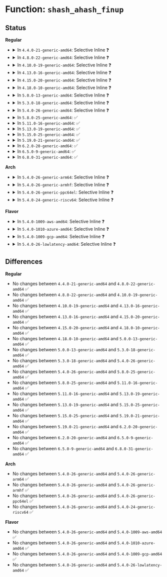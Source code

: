 # Function: <code>shash_ahash_finup</code>

## Status
<b>Regular</b>
<ul>
<li>
<details>
<summary>In <code>4.4.0-21-generic-amd64</code>: Selective Inline ❓</summary>

```c
int shash_ahash_finup(struct ahash_request * req, struct shash_desc * desc)
```

```json
{
  "name": "shash_ahash_finup",
  "collision_type": "Unique Global",
  "inline_type": "Selective",
  "funcs": [
    {
      "addr": 18446744071582662560,
      "name": "shash_ahash_finup",
      "external": true,
      "loc": "crypto/shash.c:243",
      "file": "crypto/shash.c",
      "inline": "not declared, inlined",
      "caller_inline": [],
      "caller_func": [
        "crypto/shash.c:shash_async_finup"
      ]
    }
  ],
  "symbols": [
    {
      "addr": 18446744071582662560,
      "name": "shash_ahash_finup",
      "section": ".text",
      "bind": "STB_GLOBAL",
      "size": 167
    }
  ]
}
```
</details>
</li>
<li>
<details>
<summary>In <code>4.8.0-22-generic-amd64</code>: Selective Inline ❓</summary>

```c
int shash_ahash_finup(struct ahash_request * req, struct shash_desc * desc)
```

```json
{
  "name": "shash_ahash_finup",
  "collision_type": "Unique Global",
  "inline_type": "Selective",
  "funcs": [
    {
      "addr": 18446744071582908000,
      "name": "shash_ahash_finup",
      "external": true,
      "loc": "crypto/shash.c:243",
      "file": "crypto/shash.c",
      "inline": "not declared, inlined",
      "caller_inline": [],
      "caller_func": [
        "crypto/shash.c:shash_async_finup"
      ]
    }
  ],
  "symbols": [
    {
      "addr": 18446744071582908000,
      "name": "shash_ahash_finup",
      "section": ".text",
      "bind": "STB_GLOBAL",
      "size": 167
    }
  ]
}
```
</details>
</li>
<li>
<details>
<summary>In <code>4.10.0-19-generic-amd64</code>: Selective Inline ❓</summary>

```c
int shash_ahash_finup(struct ahash_request * req, struct shash_desc * desc)
```

```json
{
  "name": "shash_ahash_finup",
  "collision_type": "Unique Global",
  "inline_type": "Selective",
  "funcs": [
    {
      "addr": 18446744071583007728,
      "name": "shash_ahash_finup",
      "external": true,
      "loc": "crypto/shash.c:243",
      "file": "crypto/shash.c",
      "inline": "not declared, inlined",
      "caller_inline": [],
      "caller_func": [
        "crypto/shash.c:shash_async_finup"
      ]
    }
  ],
  "symbols": [
    {
      "addr": 18446744071583007728,
      "name": "shash_ahash_finup",
      "section": ".text",
      "bind": "STB_GLOBAL",
      "size": 167
    }
  ]
}
```
</details>
</li>
<li>
<details>
<summary>In <code>4.13.0-16-generic-amd64</code>: Selective Inline ❓</summary>

```c
int shash_ahash_finup(struct ahash_request * req, struct shash_desc * desc)
```

```json
{
  "name": "shash_ahash_finup",
  "collision_type": "Unique Global",
  "inline_type": "Selective",
  "funcs": [
    {
      "addr": 18446744071583058192,
      "name": "shash_ahash_finup",
      "external": true,
      "loc": "crypto/shash.c:244",
      "file": "crypto/shash.c",
      "inline": "not declared, inlined",
      "caller_inline": [],
      "caller_func": [
        "crypto/shash.c:shash_ahash_digest",
        "crypto/shash.c:shash_async_finup"
      ]
    }
  ],
  "symbols": [
    {
      "addr": 18446744071583058192,
      "name": "shash_ahash_finup",
      "section": ".text",
      "bind": "STB_GLOBAL",
      "size": 163
    }
  ]
}
```
</details>
</li>
<li>
<details>
<summary>In <code>4.15.0-20-generic-amd64</code>: Selective Inline ❓</summary>

```c
int shash_ahash_finup(struct ahash_request * req, struct shash_desc * desc)
```

```json
{
  "name": "shash_ahash_finup",
  "collision_type": "Unique Global",
  "inline_type": "Selective",
  "funcs": [
    {
      "addr": 18446744071583224336,
      "name": "shash_ahash_finup",
      "external": true,
      "loc": "crypto/shash.c:255",
      "file": "crypto/shash.c",
      "inline": "not declared, inlined",
      "caller_inline": [],
      "caller_func": [
        "crypto/shash.c:shash_ahash_digest",
        "crypto/shash.c:shash_async_finup"
      ]
    }
  ],
  "symbols": [
    {
      "addr": 18446744071583224336,
      "name": "shash_ahash_finup",
      "section": ".text",
      "bind": "STB_GLOBAL",
      "size": 163
    }
  ]
}
```
</details>
</li>
<li>
<details>
<summary>In <code>4.18.0-10-generic-amd64</code>: Selective Inline ❓</summary>

```c
int shash_ahash_finup(struct ahash_request * req, struct shash_desc * desc)
```

```json
{
  "name": "shash_ahash_finup",
  "collision_type": "Unique Global",
  "inline_type": "Selective",
  "funcs": [
    {
      "addr": 18446744071583432304,
      "name": "shash_ahash_finup",
      "external": true,
      "loc": "crypto/shash.c:255",
      "file": "crypto/shash.c",
      "inline": "not declared, inlined",
      "caller_inline": [],
      "caller_func": [
        "crypto/shash.c:shash_ahash_digest",
        "crypto/shash.c:shash_async_finup"
      ]
    }
  ],
  "symbols": [
    {
      "addr": 18446744071583432304,
      "name": "shash_ahash_finup",
      "section": ".text",
      "bind": "STB_GLOBAL",
      "size": 163
    }
  ]
}
```
</details>
</li>
<li>
<details>
<summary>In <code>5.0.0-13-generic-amd64</code>: Selective Inline ❓</summary>

```c
int shash_ahash_finup(struct ahash_request * req, struct shash_desc * desc)
```

```json
{
  "name": "shash_ahash_finup",
  "collision_type": "Unique Global",
  "inline_type": "Selective",
  "funcs": [
    {
      "addr": 18446744071583553744,
      "name": "shash_ahash_finup",
      "external": true,
      "loc": "crypto/shash.c:269",
      "file": "crypto/shash.c",
      "inline": "not declared, inlined",
      "caller_inline": [],
      "caller_func": [
        "crypto/shash.c:shash_ahash_digest",
        "crypto/shash.c:shash_async_finup"
      ]
    }
  ],
  "symbols": [
    {
      "addr": 18446744071583553744,
      "name": "shash_ahash_finup",
      "section": ".text",
      "bind": "STB_GLOBAL",
      "size": 163
    }
  ]
}
```
</details>
</li>
<li>
<details>
<summary>In <code>5.3.0-18-generic-amd64</code>: Selective Inline ❓</summary>

```c
int shash_ahash_finup(struct ahash_request * req, struct shash_desc * desc)
```

```json
{
  "name": "shash_ahash_finup",
  "collision_type": "Unique Global",
  "inline_type": "Selective",
  "funcs": [
    {
      "addr": 18446744071583742896,
      "name": "shash_ahash_finup",
      "external": true,
      "loc": "crypto/shash.c:263",
      "file": "crypto/shash.c",
      "inline": "not declared, inlined",
      "caller_inline": [],
      "caller_func": [
        "crypto/shash.c:shash_ahash_digest",
        "crypto/shash.c:shash_async_finup"
      ]
    }
  ],
  "symbols": [
    {
      "addr": 18446744071583742896,
      "name": "shash_ahash_finup",
      "section": ".text",
      "bind": "STB_GLOBAL",
      "size": 167
    }
  ]
}
```
</details>
</li>
<li>
<details>
<summary>In <code>5.4.0-26-generic-amd64</code>: Selective Inline ❓</summary>

```c
int shash_ahash_finup(struct ahash_request * req, struct shash_desc * desc)
```

```json
{
  "name": "shash_ahash_finup",
  "collision_type": "Unique Global",
  "inline_type": "Selective",
  "funcs": [
    {
      "addr": 18446744071583852688,
      "name": "shash_ahash_finup",
      "external": true,
      "loc": "crypto/shash.c:263",
      "file": "crypto/shash.c",
      "inline": "not declared, inlined",
      "caller_inline": [],
      "caller_func": [
        "crypto/shash.c:shash_ahash_digest",
        "crypto/shash.c:shash_async_finup"
      ]
    }
  ],
  "symbols": [
    {
      "addr": 18446744071583852688,
      "name": "shash_ahash_finup",
      "section": ".text",
      "bind": "STB_GLOBAL",
      "size": 167
    }
  ]
}
```
</details>
</li>
<li>
<details>
<summary>In <code>5.8.0-25-generic-amd64</code>: ✅</summary>

```c
int shash_ahash_finup(struct ahash_request * req, struct shash_desc * desc)
```

```json
{
  "name": "shash_ahash_finup",
  "collision_type": "Unique Global",
  "inline_type": "No",
  "funcs": [
    {
      "addr": 18446744071584242160,
      "name": "shash_ahash_finup",
      "external": true,
      "loc": "crypto/shash.c:278",
      "file": "crypto/shash.c",
      "inline": "seen, unknown",
      "caller_inline": [],
      "caller_func": [
        "crypto/shash.c:shash_ahash_digest",
        "crypto/shash.c:shash_async_finup"
      ]
    }
  ],
  "symbols": [
    {
      "addr": 18446744071584242160,
      "name": "shash_ahash_finup",
      "section": ".text",
      "bind": "STB_GLOBAL",
      "size": 225
    }
  ]
}
```
</details>
</li>
<li>
<details>
<summary>In <code>5.11.0-16-generic-amd64</code>: ✅</summary>

```c
int shash_ahash_finup(struct ahash_request * req, struct shash_desc * desc)
```

```json
{
  "name": "shash_ahash_finup",
  "collision_type": "Unique Global",
  "inline_type": "No",
  "funcs": [
    {
      "addr": 18446744071584360736,
      "name": "shash_ahash_finup",
      "external": true,
      "loc": "crypto/shash.c:278",
      "file": "crypto/shash.c",
      "inline": "seen, unknown",
      "caller_inline": [],
      "caller_func": [
        "crypto/shash.c:shash_ahash_digest",
        "crypto/shash.c:shash_async_finup"
      ]
    }
  ],
  "symbols": [
    {
      "addr": 18446744071584360736,
      "name": "shash_ahash_finup",
      "section": ".text",
      "bind": "STB_GLOBAL",
      "size": 225
    }
  ]
}
```
</details>
</li>
<li>
<details>
<summary>In <code>5.13.0-19-generic-amd64</code>: ✅</summary>

```c
int shash_ahash_finup(struct ahash_request * req, struct shash_desc * desc)
```

```json
{
  "name": "shash_ahash_finup",
  "collision_type": "Unique Global",
  "inline_type": "No",
  "funcs": [
    {
      "addr": 18446744071584395200,
      "name": "shash_ahash_finup",
      "external": true,
      "loc": "crypto/shash.c:290",
      "file": "crypto/shash.c",
      "inline": "seen, unknown",
      "caller_inline": [],
      "caller_func": [
        "crypto/shash.c:shash_ahash_digest",
        "crypto/shash.c:shash_async_finup"
      ]
    }
  ],
  "symbols": [
    {
      "addr": 18446744071584395200,
      "name": "shash_ahash_finup",
      "section": ".text",
      "bind": "STB_GLOBAL",
      "size": 225
    }
  ]
}
```
</details>
</li>
<li>
<details>
<summary>In <code>5.15.0-25-generic-amd64</code>: ✅</summary>

```c
int shash_ahash_finup(struct ahash_request * req, struct shash_desc * desc)
```

```json
{
  "name": "shash_ahash_finup",
  "collision_type": "Unique Global",
  "inline_type": "No",
  "funcs": [
    {
      "addr": 18446744071584790432,
      "name": "shash_ahash_finup",
      "external": true,
      "loc": "crypto/shash.c:290",
      "file": "crypto/shash.c",
      "inline": "seen, unknown",
      "caller_inline": [],
      "caller_func": [
        "crypto/shash.c:shash_ahash_digest",
        "crypto/shash.c:shash_async_finup"
      ]
    }
  ],
  "symbols": [
    {
      "addr": 18446744071584790432,
      "name": "shash_ahash_finup",
      "section": ".text",
      "bind": "STB_GLOBAL",
      "size": 225
    }
  ]
}
```
</details>
</li>
<li>
<details>
<summary>In <code>5.19.0-21-generic-amd64</code>: ✅</summary>

```c
int shash_ahash_finup(struct ahash_request * req, struct shash_desc * desc)
```

```json
{
  "name": "shash_ahash_finup",
  "collision_type": "Unique Global",
  "inline_type": "No",
  "funcs": [
    {
      "addr": 18446744071585476688,
      "name": "shash_ahash_finup",
      "external": true,
      "loc": "crypto/shash.c:290",
      "file": "crypto/shash.c",
      "inline": "seen, unknown",
      "caller_inline": [],
      "caller_func": [
        "crypto/shash.c:shash_ahash_digest",
        "crypto/shash.c:shash_async_finup"
      ]
    }
  ],
  "symbols": [
    {
      "addr": 18446744071585476688,
      "name": "shash_ahash_finup",
      "section": ".text",
      "bind": "STB_GLOBAL",
      "size": 257
    }
  ]
}
```
</details>
</li>
<li>
<details>
<summary>In <code>6.2.0-20-generic-amd64</code>: ✅</summary>

```c
int shash_ahash_finup(struct ahash_request * req, struct shash_desc * desc)
```

```json
{
  "name": "shash_ahash_finup",
  "collision_type": "Unique Global",
  "inline_type": "No",
  "funcs": [
    {
      "addr": 18446744071586237744,
      "name": "shash_ahash_finup",
      "external": true,
      "loc": "crypto/shash.c:280",
      "file": "crypto/shash.c",
      "inline": "seen, unknown",
      "caller_inline": [],
      "caller_func": [
        "crypto/shash.c:shash_ahash_digest",
        "crypto/shash.c:shash_async_finup"
      ]
    }
  ],
  "symbols": [
    {
      "addr": 18446744071586237744,
      "name": "shash_ahash_finup",
      "section": ".text",
      "bind": "STB_GLOBAL",
      "size": 257
    }
  ]
}
```
</details>
</li>
<li>
<details>
<summary>In <code>6.5.0-9-generic-amd64</code>: ✅</summary>

```c
int shash_ahash_finup(struct ahash_request * req, struct shash_desc * desc)
```

```json
{
  "name": "shash_ahash_finup",
  "collision_type": "Unique Global",
  "inline_type": "No",
  "funcs": [
    {
      "addr": 18446744071586473520,
      "name": "shash_ahash_finup",
      "external": true,
      "loc": "crypto/shash.c:322",
      "file": "crypto/shash.c",
      "inline": "seen, unknown",
      "caller_inline": [],
      "caller_func": [
        "crypto/shash.c:shash_ahash_digest",
        "crypto/shash.c:shash_async_finup"
      ]
    }
  ],
  "symbols": [
    {
      "addr": 18446744071586473520,
      "name": "shash_ahash_finup",
      "section": ".text",
      "bind": "STB_GLOBAL",
      "size": 198
    }
  ]
}
```
</details>
</li>
<li>
<details>
<summary>In <code>6.8.0-31-generic-amd64</code>: ✅</summary>

```c
int shash_ahash_finup(struct ahash_request * req, struct shash_desc * desc)
```

```json
{
  "name": "shash_ahash_finup",
  "collision_type": "Unique Global",
  "inline_type": "No",
  "funcs": [
    {
      "addr": 18446744071586741328,
      "name": "shash_ahash_finup",
      "external": true,
      "loc": "crypto/ahash.c:77",
      "file": "crypto/ahash.c",
      "inline": "seen, unknown",
      "caller_inline": [],
      "caller_func": [
        "crypto/ahash.c:crypto_ahash_finup",
        "crypto/ahash.c:shash_ahash_digest"
      ]
    }
  ],
  "symbols": [
    {
      "addr": 18446744071586741328,
      "name": "shash_ahash_finup",
      "section": ".text",
      "bind": "STB_GLOBAL",
      "size": 230
    }
  ]
}
```
</details>
</li>
</ul>
<b>Arch</b>
<ul>
<li>
<details>
<summary>In <code>5.4.0-26-generic-arm64</code>: Selective Inline ❓</summary>

```c
int shash_ahash_finup(struct ahash_request * req, struct shash_desc * desc)
```

```json
{
  "name": "shash_ahash_finup",
  "collision_type": "Unique Global",
  "inline_type": "Selective",
  "funcs": [
    {
      "addr": 18446603336495668384,
      "name": "shash_ahash_finup",
      "external": true,
      "loc": "crypto/shash.c:263",
      "file": "crypto/shash.c",
      "inline": "not declared, inlined",
      "caller_inline": [],
      "caller_func": [
        "crypto/shash.c:shash_ahash_digest",
        "crypto/shash.c:shash_async_finup"
      ]
    }
  ],
  "symbols": [
    {
      "addr": 18446603336495668384,
      "name": "shash_ahash_finup",
      "section": ".text",
      "bind": "STB_GLOBAL",
      "size": 220
    }
  ]
}
```
</details>
</li>
<li>
<details>
<summary>In <code>5.4.0-26-generic-armhf</code>: Selective Inline ❓</summary>

```c
int shash_ahash_finup(struct ahash_request * req, struct shash_desc * desc)
```

```json
{
  "name": "shash_ahash_finup",
  "collision_type": "Unique Global",
  "inline_type": "Selective",
  "funcs": [
    {
      "addr": 3229020792,
      "name": "shash_ahash_finup",
      "external": true,
      "loc": "crypto/shash.c:263",
      "file": "crypto/shash.c",
      "inline": "not declared, inlined",
      "caller_inline": [],
      "caller_func": [
        "crypto/shash.c:shash_ahash_digest",
        "crypto/shash.c:shash_async_finup"
      ]
    }
  ],
  "symbols": [
    {
      "addr": 3229020792,
      "name": "shash_ahash_finup",
      "section": ".text",
      "bind": "STB_GLOBAL",
      "size": 212
    }
  ]
}
```
</details>
</li>
<li>
<details>
<summary>In <code>5.4.0-26-generic-ppc64el</code>: Selective Inline ❓</summary>

```c
int shash_ahash_finup(struct ahash_request * req, struct shash_desc * desc)
```

```json
{
  "name": "shash_ahash_finup",
  "collision_type": "Unique Global",
  "inline_type": "Selective",
  "funcs": [
    {
      "addr": 13835058055289807472,
      "name": "shash_ahash_finup",
      "external": true,
      "loc": "crypto/shash.c:263",
      "file": "crypto/shash.c",
      "inline": "not declared, inlined",
      "caller_inline": [],
      "caller_func": [
        "crypto/shash.c:shash_ahash_digest",
        "crypto/shash.c:shash_async_finup"
      ]
    }
  ],
  "symbols": [
    {
      "addr": 13835058055289807472,
      "name": "shash_ahash_finup",
      "section": ".text",
      "bind": "STB_GLOBAL",
      "size": 248
    }
  ]
}
```
</details>
</li>
<li>
<details>
<summary>In <code>5.4.0-24-generic-riscv64</code>: Selective Inline ❓</summary>

```c
int shash_ahash_finup(struct ahash_request * req, struct shash_desc * desc)
```

```json
{
  "name": "shash_ahash_finup",
  "collision_type": "Unique Global",
  "inline_type": "Selective",
  "funcs": [
    {
      "addr": 18446743936274819150,
      "name": "shash_ahash_finup",
      "external": true,
      "loc": "crypto/shash.c:263",
      "file": "crypto/shash.c",
      "inline": "not declared, inlined",
      "caller_inline": [],
      "caller_func": [
        "crypto/shash.c:shash_ahash_digest",
        "crypto/shash.c:shash_async_finup"
      ]
    }
  ],
  "symbols": [
    {
      "addr": 18446743936274819150,
      "name": "shash_ahash_finup",
      "section": ".text",
      "bind": "STB_GLOBAL",
      "size": 172
    }
  ]
}
```
</details>
</li>
</ul>
<b>Flavor</b>
<ul>
<li>
<details>
<summary>In <code>5.4.0-1009-aws-amd64</code>: Selective Inline ❓</summary>

```c
int shash_ahash_finup(struct ahash_request * req, struct shash_desc * desc)
```

```json
{
  "name": "shash_ahash_finup",
  "collision_type": "Unique Global",
  "inline_type": "Selective",
  "funcs": [
    {
      "addr": 18446744071583821424,
      "name": "shash_ahash_finup",
      "external": true,
      "loc": "crypto/shash.c:263",
      "file": "crypto/shash.c",
      "inline": "not declared, inlined",
      "caller_inline": [],
      "caller_func": [
        "crypto/shash.c:shash_ahash_digest",
        "crypto/shash.c:shash_async_finup"
      ]
    }
  ],
  "symbols": [
    {
      "addr": 18446744071583821424,
      "name": "shash_ahash_finup",
      "section": ".text",
      "bind": "STB_GLOBAL",
      "size": 167
    }
  ]
}
```
</details>
</li>
<li>
<details>
<summary>In <code>5.4.0-1010-azure-amd64</code>: Selective Inline ❓</summary>

```c
int shash_ahash_finup(struct ahash_request * req, struct shash_desc * desc)
```

```json
{
  "name": "shash_ahash_finup",
  "collision_type": "Unique Global",
  "inline_type": "Selective",
  "funcs": [
    {
      "addr": 18446744071583758480,
      "name": "shash_ahash_finup",
      "external": true,
      "loc": "crypto/shash.c:263",
      "file": "crypto/shash.c",
      "inline": "not declared, inlined",
      "caller_inline": [],
      "caller_func": [
        "crypto/shash.c:shash_ahash_digest",
        "crypto/shash.c:shash_async_finup"
      ]
    }
  ],
  "symbols": [
    {
      "addr": 18446744071583758480,
      "name": "shash_ahash_finup",
      "section": ".text",
      "bind": "STB_GLOBAL",
      "size": 167
    }
  ]
}
```
</details>
</li>
<li>
<details>
<summary>In <code>5.4.0-1009-gcp-amd64</code>: Selective Inline ❓</summary>

```c
int shash_ahash_finup(struct ahash_request * req, struct shash_desc * desc)
```

```json
{
  "name": "shash_ahash_finup",
  "collision_type": "Unique Global",
  "inline_type": "Selective",
  "funcs": [
    {
      "addr": 18446744071583805184,
      "name": "shash_ahash_finup",
      "external": true,
      "loc": "crypto/shash.c:263",
      "file": "crypto/shash.c",
      "inline": "not declared, inlined",
      "caller_inline": [],
      "caller_func": [
        "crypto/shash.c:shash_ahash_digest",
        "crypto/shash.c:shash_async_finup"
      ]
    }
  ],
  "symbols": [
    {
      "addr": 18446744071583805184,
      "name": "shash_ahash_finup",
      "section": ".text",
      "bind": "STB_GLOBAL",
      "size": 167
    }
  ]
}
```
</details>
</li>
<li>
<details>
<summary>In <code>5.4.0-26-lowlatency-amd64</code>: Selective Inline ❓</summary>

```c
int shash_ahash_finup(struct ahash_request * req, struct shash_desc * desc)
```

```json
{
  "name": "shash_ahash_finup",
  "collision_type": "Unique Global",
  "inline_type": "Selective",
  "funcs": [
    {
      "addr": 18446744071583906224,
      "name": "shash_ahash_finup",
      "external": true,
      "loc": "crypto/shash.c:263",
      "file": "crypto/shash.c",
      "inline": "not declared, inlined",
      "caller_inline": [],
      "caller_func": [
        "crypto/shash.c:shash_ahash_digest",
        "crypto/shash.c:shash_async_finup"
      ]
    }
  ],
  "symbols": [
    {
      "addr": 18446744071583906224,
      "name": "shash_ahash_finup",
      "section": ".text",
      "bind": "STB_GLOBAL",
      "size": 167
    }
  ]
}
```
</details>
</li>
</ul>

## Differences
<b>Regular</b>
<ul>
<li>
No changes between <code>4.4.0-21-generic-amd64</code> and <code>4.8.0-22-generic-amd64</code> ✅
</li>
<li>
No changes between <code>4.8.0-22-generic-amd64</code> and <code>4.10.0-19-generic-amd64</code> ✅
</li>
<li>
No changes between <code>4.10.0-19-generic-amd64</code> and <code>4.13.0-16-generic-amd64</code> ✅
</li>
<li>
No changes between <code>4.13.0-16-generic-amd64</code> and <code>4.15.0-20-generic-amd64</code> ✅
</li>
<li>
No changes between <code>4.15.0-20-generic-amd64</code> and <code>4.18.0-10-generic-amd64</code> ✅
</li>
<li>
No changes between <code>4.18.0-10-generic-amd64</code> and <code>5.0.0-13-generic-amd64</code> ✅
</li>
<li>
No changes between <code>5.0.0-13-generic-amd64</code> and <code>5.3.0-18-generic-amd64</code> ✅
</li>
<li>
No changes between <code>5.3.0-18-generic-amd64</code> and <code>5.4.0-26-generic-amd64</code> ✅
</li>
<li>
No changes between <code>5.4.0-26-generic-amd64</code> and <code>5.8.0-25-generic-amd64</code> ✅
</li>
<li>
No changes between <code>5.8.0-25-generic-amd64</code> and <code>5.11.0-16-generic-amd64</code> ✅
</li>
<li>
No changes between <code>5.11.0-16-generic-amd64</code> and <code>5.13.0-19-generic-amd64</code> ✅
</li>
<li>
No changes between <code>5.13.0-19-generic-amd64</code> and <code>5.15.0-25-generic-amd64</code> ✅
</li>
<li>
No changes between <code>5.15.0-25-generic-amd64</code> and <code>5.19.0-21-generic-amd64</code> ✅
</li>
<li>
No changes between <code>5.19.0-21-generic-amd64</code> and <code>6.2.0-20-generic-amd64</code> ✅
</li>
<li>
No changes between <code>6.2.0-20-generic-amd64</code> and <code>6.5.0-9-generic-amd64</code> ✅
</li>
<li>
No changes between <code>6.5.0-9-generic-amd64</code> and <code>6.8.0-31-generic-amd64</code> ✅
</li>
</ul>
<b>Arch</b>
<ul>
<li>
No changes between <code>5.4.0-26-generic-amd64</code> and <code>5.4.0-26-generic-arm64</code> ✅
</li>
<li>
No changes between <code>5.4.0-26-generic-amd64</code> and <code>5.4.0-26-generic-armhf</code> ✅
</li>
<li>
No changes between <code>5.4.0-26-generic-amd64</code> and <code>5.4.0-26-generic-ppc64el</code> ✅
</li>
<li>
No changes between <code>5.4.0-26-generic-amd64</code> and <code>5.4.0-24-generic-riscv64</code> ✅
</li>
</ul>
<b>Flavor</b>
<ul>
<li>
No changes between <code>5.4.0-26-generic-amd64</code> and <code>5.4.0-1009-aws-amd64</code> ✅
</li>
<li>
No changes between <code>5.4.0-26-generic-amd64</code> and <code>5.4.0-1010-azure-amd64</code> ✅
</li>
<li>
No changes between <code>5.4.0-26-generic-amd64</code> and <code>5.4.0-1009-gcp-amd64</code> ✅
</li>
<li>
No changes between <code>5.4.0-26-generic-amd64</code> and <code>5.4.0-26-lowlatency-amd64</code> ✅
</li>
</ul>
